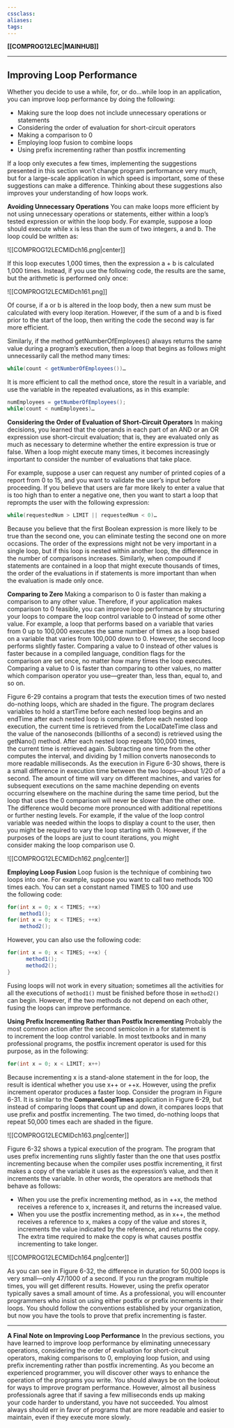 ```yaml
---
cssclass:
aliases:
tags:
---
```

**[[COMPROG12LEC|MAINHUB]]**

---
## Improving Loop Performance
Whether you decide to use a while, for, or do…while loop in an application, you can improve loop performance by doing the following:
-   Making sure the loop does not include unnecessary operations or statements
-   Considering the order of evaluation for short-circuit operators
-   Making a comparison to 0
-   Employing loop fusion to combine loops
-   Using prefix incrementing rather than postfix incrementing

If a loop only executes a few times, implementing the suggestions presented in this section won’t change program performance very much, but for a large-scale application in which speed is important, some of these suggestions can make a difference. Thinking about these suggestions also improves your understanding of how loops work.

**Avoiding Unnecessary Operations**
You can make loops more efficient by not using unnecessary operations or statements, either within a loop’s tested expression or within the loop body. For example, suppose a loop should execute while x is less than the sum of two integers, a and b. The loop could be written as:

![[COMPROG12LECMIDch16.png|center]]

If this loop executes 1,000 times, then the expression a + b is calculated 1,000 times. Instead, if you use the following code, the results are the same, but the arithmetic is performed only once:

![[COMPROG12LECMIDch161.png]]

Of course, if a or b is altered in the loop body, then a new sum must be calculated with every loop iteration. However, if the sum of a and b is fixed prior to the start of the loop, then writing the code the second way is far more efficient. 

Similarly, if the method getNumberOfEmployees() always returns the same value during a program’s execution, then a loop that begins as follows might unnecessarily call the method many times:
```java
while(count < getNumberOfEmployees())…
```
It is more efficient to call the method once, store the result in a variable, and use the variable in the repeated evaluations, as in this example: 
```java
numEmployees = getNumberOfEmployees();  
while(count < numEmployees)…
```
**Considering the Order of Evaluation of Short-Circuit Operators**
In making decisions, you learned that the operands in each part of an AND or an OR expression use short-circuit evaluation; that is, they are evaluated only as much as necessary to determine whether the entire expression is true or false. When a loop might execute many times, it becomes increasingly important to consider the number of evaluations that take place.

For example, suppose a user can request any number of printed copies of a report from 0 to 15, and you want to validate the user’s input before proceeding. If you believe that users are far more likely to enter a value that is too high than to enter a negative one, then you want to start a loop that reprompts the user with the following expression:
```java
while(requestedNum > LIMIT || requestedNum < 0)…
```
Because you believe that the first Boolean expression is more likely to be true than the second one, you can eliminate testing the second one on more occasions. The order of the expressions might not be very important in a single loop, but if this loop is nested within another loop, the difference in the number of comparisons increases. Similarly, when compound if statements are contained in a loop that might execute thousands of times, the order of the evaluations in if statements is more important than when the evaluation is made only once.

**Comparing to Zero**
Making a comparison to 0 is faster than making a comparison to any other value. Therefore, if your application makes comparison to 0 feasible, you can improve loop performance by structuring your loops to compare the loop control variable to 0 instead of some other value. For example, a loop that performs based on a variable that varies from 0 up to 100,000 executes the same number of times as a loop based on a variable that varies from 100,000 down to 0. However, the second loop performs slightly faster. Comparing a value to 0 instead of other values is faster because in a compiled language, condition flags for the comparison are set once, no matter how many times the loop executes. Comparing a value to 0 is faster than comparing to other values, no matter which comparison operator you use—greater than, less than, equal to, and so on.

Figure 6-29 contains a program that tests the execution times of two nested do-nothing loops, which are shaded in the figure. The program declares variables to hold a startTime before each nested loop begins and an endTime after each nested loop is complete. Before each nested loop execution, the current time is retrieved from the LocalDateTime class and the value of the nanoseconds (billionths of a second) is retrieved using the getNano() method. After each nested loop repeats 100,000 times, the current time is retrieved again. Subtracting one time from the other computes the interval, and dividing by 1 million converts nanoseconds to more readable milliseconds. As the execution in Figure 6-30 shows, there is a small difference in execution time between the two loops—about 1/20 of a second. The amount of time will vary on different machines, and varies for subsequent executions on the same machine depending on events occurring elsewhere on the machine during the same time period, but the loop that uses the 0 comparison will never be slower than the other one. The difference would become more pronounced with additional repetitions or further nesting levels. For example, if the value of the loop control variable was needed within the loops to display a count to the user, then you might be required to vary the loop starting with 0. However, if the purposes of the loops are just to count iterations, you might consider making the loop comparison use 0.

![[COMPROG12LECMIDch162.png|center]]

**Employing Loop Fusion**
Loop fusion is the technique of combining two loops into one. For example, suppose you want to call two methods 100 times each. You can set a constant named TIMES to 100 and use the following code:
```java
for(int x = 0; x < TIMES; ++x)  
	method1();
for(int x = 0; x < TIMES; ++x)  
	method2();
```
However, you can also use the following code:
```java
for(int x = 0; x < TIMES; ++x) { 
      method1();  
      method2();  
}  
```
Fusing loops will not work in every situation; sometimes all the activities for all the executions of `method1()` must be finished before those in `method2()` can begin. However, if the two methods do not depend on each other, fusing the loops can improve performance.

**Using Prefix Incrementing Rather than Postfix Incrementing**
Probably the most common action after the second semicolon in a for statement is to increment the loop control variable. In most textbooks and in many professional programs, the postfix increment operator is used for this purpose, as in the following:
```java
for(int x = 0; x < LIMIT; x++)
```
Because incrementing x is a stand-alone statement in the for loop, the result is identical whether you use x++ or ++x. However, using the prefix increment operator produces a faster loop. Consider the program in Figure 6-31. It is similar to the **CompareLoopTimes** application in Figure 6-29, but instead of comparing loops that count up and down, it compares loops that use prefix and postfix incrementing. The two timed, do-nothing loops that repeat 50,000 times each are shaded in the figure.

![[COMPROG12LECMIDch163.png|center]]

Figure 6-32 shows a typical execution of the program. The program that uses prefix incrementing runs slightly faster than the one that uses postfix incrementing because when the compiler uses postfix incrementing, it first makes a copy of the variable it uses as the expression’s value, and then it increments the variable. In other words, the operators are methods that behave as follows:
-   When you use the prefix incrementing method, as in ++x, the method receives a reference to x, increases it, and returns the increased value.
-   When you use the postfix incrementing method, as in x++, the method receives a reference to x, makes a copy of the value and stores it, increments the value indicated by the reference, and returns the copy. The extra time required to make the copy is what causes postfix incrementing to take longer.

![[COMPROG12LECMIDch164.png|center]]

As you can see in Figure 6-32, the difference in duration for 50,000 loops is very small—only 47/1000 of a second. If you run the program multiple times, you will get different results. However, using the prefix operator typically saves a small amount of time. As a professional, you will encounter programmers who insist on using either postfix or prefix increments in their loops. You should follow the conventions established by your organization, but now you have the tools to prove that prefix incrementing is faster.

---
**A Final Note on Improving Loop Performance**
In the previous sections, you have learned to improve loop performance by eliminating unnecessary operations, considering the order of evaluation for short-circuit operators, making comparisons to 0, employing loop fusion, and using prefix incrementing rather than postfix incrementing. As you become an experienced programmer, you will discover other ways to enhance the operation of the programs you write. You should always be on the lookout for ways to improve program performance. However, almost all business professionals agree that if saving a few milliseconds ends up making your code harder to understand, you have not succeeded. You almost always should err in favor of programs that are more readable and easier to maintain, even if they execute more slowly.